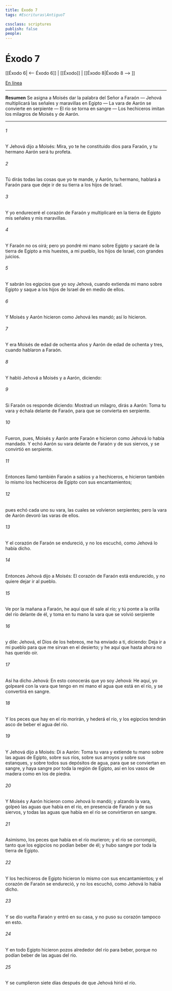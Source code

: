 ```yaml
---
title: Éxodo 7
tags: #Escrituras\AntiguoT

cssclass: scriptures
publish: false
people:
---
```


# Éxodo 7
[[Éxodo 6| <-- Éxodo 6]] | [[Éxodo]] | [[Éxodo 8|Éxodo 8 --> ]]

[En línea](https://churchofjesuschrist.org/study/scriptures/ot/ex/7?lang=spa)

---
__Resumen__
Se asigna a Moisés dar la palabra del Señor a Faraón — Jehová multiplicará las señales y maravillas en Egipto — La vara de Aarón se convierte en serpiente — El río se torna en sangre — Los hechiceros imitan los milagros de Moisés y de Aarón.

---
###### 1 
Y Jehová dijo a Moisés: Mira, yo te he constituido dios para Faraón, y tu hermano Aarón será tu profeta.

###### 2 
Tú dirás todas las cosas que yo te mande, y Aarón, tu hermano, hablará a Faraón para que deje ir de su tierra a los hijos de Israel.

###### 3 
Y yo endureceré el corazón de Faraón y multiplicaré en la tierra de Egipto mis señales y mis maravillas.

###### 4 
Y Faraón no os oirá; pero yo pondré mi mano sobre Egipto y sacaré de la tierra de Egipto a mis huestes, a mi pueblo, los hijos de Israel, con grandes juicios.

###### 5 
Y sabrán los egipcios que yo soy Jehová, cuando extienda mi mano sobre Egipto y saque a los hijos de Israel de en medio de ellos.

###### 6 
Y Moisés y Aarón hicieron como Jehová les mandó; así lo hicieron.

###### 7 
Y era Moisés de edad de ochenta años y Aarón de edad de ochenta y tres, cuando hablaron a Faraón.

###### 8 
Y habló Jehová a Moisés y a Aarón, diciendo:

###### 9 
Si Faraón os responde diciendo: Mostrad un milagro, dirás a Aarón: Toma tu vara y échala delante de Faraón, para que se convierta en serpiente.

###### 10 
Fueron, pues, Moisés y Aarón ante Faraón e hicieron como Jehová lo había mandado. Y echó Aarón su vara delante de Faraón y de sus siervos, y se convirtió en serpiente.

###### 11 
Entonces llamó también Faraón a sabios y a hechiceros, e hicieron también lo mismo los hechiceros de Egipto con sus encantamientos;

###### 12 
pues echó cada uno su vara, las cuales se volvieron serpientes; pero la vara de Aarón devoró las varas de ellos.

###### 13 
Y el corazón de Faraón se endureció, y no los escuchó, como Jehová lo había dicho.

###### 14 
Entonces Jehová dijo a Moisés: El corazón de Faraón está endurecido, y no quiere dejar ir al pueblo.

###### 15 
Ve por la mañana a Faraón, he aquí que él sale al río; y tú ponte a la orilla del río delante de él, y toma en tu mano la vara que se volvió serpiente

###### 16 
y dile: Jehová, el Dios de los hebreos, me ha enviado a ti, diciendo: Deja ir a mi pueblo para que me sirvan en el desierto; y he aquí que hasta ahora no has querido oír.

###### 17 
Así ha dicho Jehová: En esto conocerás que yo soy Jehová: He aquí, yo golpearé con la vara que tengo en mi mano el agua que está en el río, y se convertirá en sangre.

###### 18 
Y los peces que hay en el río morirán, y hederá el río, y los egipcios tendrán asco de beber el agua del río.

###### 19 
Y Jehová dijo a Moisés: Di a Aarón: Toma tu vara y extiende tu mano sobre las aguas de Egipto, sobre sus ríos, sobre sus arroyos y sobre sus estanques, y sobre todos sus depósitos de agua, para que se conviertan en sangre, y haya sangre por toda la región de Egipto, así en los vasos de madera como en los de piedra.

###### 20 
Y Moisés y Aarón hicieron como Jehová lo mandó; y alzando la vara, golpeó las aguas que había en el río, en presencia de Faraón y de sus siervos, y todas las aguas que había en el río se convirtieron en sangre.

###### 21 
Asimismo, los peces que había en el río murieron; y el río se corrompió, tanto que los egipcios no podían beber de él; y hubo sangre por toda la tierra de Egipto.

###### 22 
Y los hechiceros de Egipto hicieron lo mismo con sus encantamientos; y el corazón de Faraón se endureció, y no los escuchó, como Jehová lo había dicho.

###### 23 
Y se dio vuelta Faraón y entró en su casa, y no puso su corazón tampoco en esto.

###### 24 
Y en todo Egipto hicieron pozos alrededor del río para beber, porque no podían beber de las aguas del río.

###### 25 
Y se cumplieron siete días después de que Jehová hirió el río.

